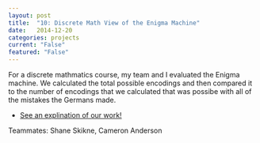 ```yaml
---
layout: post
title:  "10: Discrete Math View of the Enigma Machine"
date:   2014-12-20
categories: projects
current: "False"
featured: "False"
---
```

For a discrete mathmatics course, my team and I evaluated the Enigma machine. We calculated the total possible encodings and then compared it to the number of encodings that we calculated that was possibe with all of the mistakes the Germans made.


* [See an explination of our work!](https://www.dropbox.com/s/8bddzbijhv4uj9j/Enigma_Machine.pdf?dl=0)

<!-- Add carusel of images from slide deck -->
Teammates: Shane Skikne, Cameron Anderson